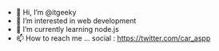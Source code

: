 - 👋 Hi, I’m @itgeeky
- 👀 I’m interested in web development
- 🌱 I’m currently learning node.js
- 📫 How to reach me ... social : https://twitter.com/car_aspp

<!---
itgeeky/itgeeky is a ✨ special ✨ repository because its `README.md` (this file) appears on your GitHub profile.
You can click the Preview link to take a look at your changes.
--->
